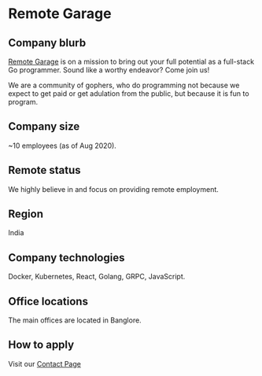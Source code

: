 # Remote Garage

## Company blurb

[Remote Garage](http://www.remotegarage.club/) is on a mission to bring out your full potential as a full-stack Go programmer. Sound like a worthy endeavor? Come join us!

We are a community of gophers, who do programming not because we expect to get paid or get adulation from the public, but because it is fun to program.

## Company size

~10 employees (as of Aug 2020).

## Remote status

We highly believe in and focus on providing remote employment.

## Region

India

## Company technologies

Docker, Kubernetes, React, Golang, GRPC, JavaScript.

## Office locations

The main offices are located in Banglore.

## How to apply

Visit our [Contact Page](https://angel.co/company/remotegarage)
